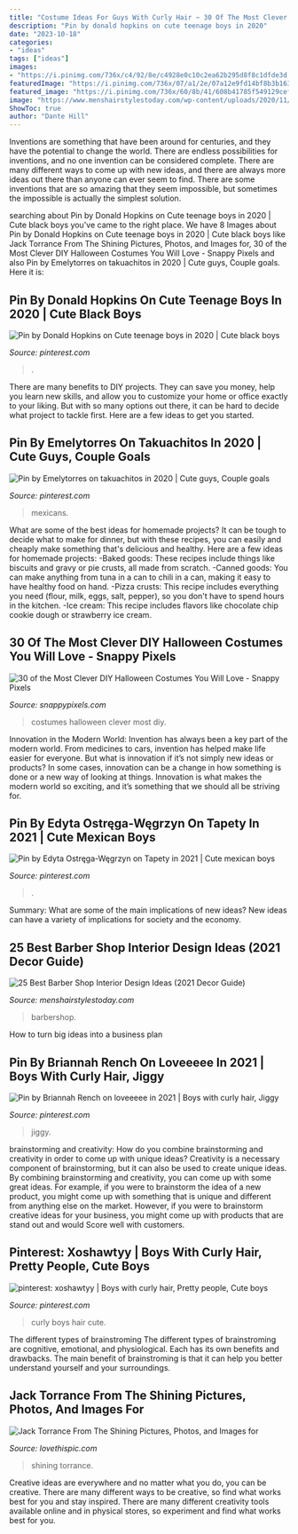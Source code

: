 ```yaml
---
title: "Costume Ideas For Guys With Curly Hair ~ 30 Of The Most Clever Diy Halloween Costumes You Will Love"
description: "Pin by donald hopkins on cute teenage boys in 2020"
date: "2023-10-18"
categories:
- "ideas"
tags: ["ideas"]
images:
- "https://i.pinimg.com/736x/c4/92/8e/c4928e0c10c2ea62b295d8f8c1dfde3d.jpg"
featuredImage: "https://i.pinimg.com/736x/07/a1/2e/07a12e9fd14bf8b3b1634d1f992023ff.jpg"
featured_image: "https://i.pinimg.com/736x/60/8b/41/608b41785f549129cef6313457271dfe.jpg"
image: "https://www.menshairstylestoday.com/wp-content/uploads/2020/11/Best-Barber-Shop-Interior-Design-Ideas.jpg"
ShowToc: true
author: "Dante Hill"
---
```



Inventions are something that have been around for centuries, and they have the potential to change the world. There are endless possibilities for inventions, and no one invention can be considered complete. There are many different ways to come up with new ideas, and there are always more ideas out there than anyone can ever seem to find. There are some inventions that are so amazing that they seem impossible, but sometimes the impossible is actually the simplest solution.

	

		
searching about Pin by Donald Hopkins on Cute teenage boys in 2020 | Cute black boys you've came to the right place. We have 8 Images about Pin by Donald Hopkins on Cute teenage boys in 2020 | Cute black boys like Jack Torrance From The Shining Pictures, Photos, and Images for, 30 of the Most Clever DIY Halloween Costumes You Will Love - Snappy Pixels and also Pin by Emelytorres on takuachitos in 2020 | Cute guys, Couple goals. Here it is:
		
    
## Pin By Donald Hopkins On Cute Teenage Boys In 2020 | Cute Black Boys

<img loading=lazy src="https://i.pinimg.com/736x/07/a1/2e/07a12e9fd14bf8b3b1634d1f992023ff.jpg" onerror="this.onerror=null;this.src='https://tse2.mm.bing.net/th?id=OIP.jwFdChjMBBsfMRuX5-NwMQHaNK&amp;pid=15.1';" alt="Pin by Donald Hopkins on Cute teenage boys in 2020 | Cute black boys">

_Source: pinterest.com_

>. 

	

There are many benefits to DIY projects. They can save you money, help you learn new skills, and allow you to customize your home or office exactly to your liking. But with so many options out there, it can be hard to decide what project to tackle first. Here are a few ideas to get you started.

    
## Pin By Emelytorres On Takuachitos In 2020 | Cute Guys, Couple Goals

<img loading=lazy src="https://i.pinimg.com/736x/83/8e/32/838e323497c42deb8a62c11fb36bbeac.jpg" onerror="this.onerror=null;this.src='https://tse1.mm.bing.net/th?id=OIP.1pAGzU42l-SpXWhRbQXv4wHaJL&amp;pid=15.1';" alt="Pin by Emelytorres on takuachitos in 2020 | Cute guys, Couple goals">

_Source: pinterest.com_

>mexicans. 

	

What are some of the best ideas for homemade projects?
It can be tough to decide what to make for dinner, but with these recipes, you can easily and cheaply make something that's delicious and healthy. Here are a few ideas for homemade projects: 
-Baked goods: These recipes include things like biscuits and gravy or pie crusts, all made from scratch.
-Canned goods: You can make anything from tuna in a can to chili in a can, making it easy to have healthy food on hand.
-Pizza crusts: This recipe includes everything you need (flour, milk, eggs, salt, pepper), so you don't have to spend hours in the kitchen.
-Ice cream: This recipe includes flavors like chocolate chip cookie dough or strawberry ice cream.

    
## 30 Of The Most Clever DIY Halloween Costumes You Will Love - Snappy Pixels

<img loading=lazy src="https://snappypixels.com/wp-content/uploads/2013/10/most-clever-halloween-costumes-ever-27.jpg" onerror="this.onerror=null;this.src='https://tse4.mm.bing.net/th?id=OIP.CvqAwfwmJdFkaXlA03n_bgAAAA&amp;pid=15.1';" alt="30 of the Most Clever DIY Halloween Costumes You Will Love - Snappy Pixels">

_Source: snappypixels.com_

>costumes halloween clever most diy. 

	

Innovation in the Modern World:
Invention has always been a key part of the modern world. From medicines to cars, invention has helped make life easier for everyone. But what is innovation if it’s not simply new ideas or products? In some cases, innovation can be a change in how something is done or a new way of looking at things. Innovation is what makes the modern world so exciting, and it’s something that we should all be striving for.

    
## Pin By Edyta Ostręga-Węgrzyn On Tapety In 2021 | Cute Mexican Boys

<img loading=lazy src="https://i.pinimg.com/736x/c4/92/8e/c4928e0c10c2ea62b295d8f8c1dfde3d.jpg" onerror="this.onerror=null;this.src='https://tse3.mm.bing.net/th?id=OIP.nORtvau6eCjlYojM-BhMwwHaNL&amp;pid=15.1';" alt="Pin by Edyta Ostręga-Węgrzyn on Tapety in 2021 | Cute mexican boys">

_Source: pinterest.com_

>. 

	

Summary: What are some of the main implications of new ideas?
New ideas can have a variety of implications for society and the economy.

    
## 25 Best Barber Shop Interior Design Ideas (2021 Decor Guide)

<img loading=lazy src="https://www.menshairstylestoday.com/wp-content/uploads/2020/11/Best-Barber-Shop-Interior-Design-Ideas.jpg" onerror="this.onerror=null;this.src='https://tse2.mm.bing.net/th?id=OIP.0axF67t2LyR7CIo8sLwE3AHaHa&amp;pid=15.1';" alt="25 Best Barber Shop Interior Design Ideas (2021 Decor Guide)">

_Source: menshairstylestoday.com_

>barbershop. 

	

How to turn big ideas into a business plan
 

    
## Pin By Briannah Rench On Loveeeee In 2021 | Boys With Curly Hair, Jiggy

<img loading=lazy src="https://i.pinimg.com/736x/60/8b/41/608b41785f549129cef6313457271dfe.jpg" onerror="this.onerror=null;this.src='https://tse1.mm.bing.net/th?id=OIP.N2fdL-kDOpS3FLveHwyuGwHaNL&amp;pid=15.1';" alt="Pin by Briannah Rench on loveeeee in 2021 | Boys with curly hair, Jiggy">

_Source: pinterest.com_

>jiggy. 

	

brainstorming and creativity: How do you combine brainstorming and creativity in order to come up with unique ideas?
Creativity is a necessary component of brainstorming, but it can also be used to create unique ideas. By combining brainstorming and creativity, you can come up with some great ideas. For example, if you were to brainstorm the idea of a new product, you might come up with something that is unique and different from anything else on the market. However, if you were to brainstorm creative ideas for your business, you might come up with products that are stand out and would Score well with customers.

    
## Pinterest: Xoshawtyy | Boys With Curly Hair, Pretty People, Cute Boys

<img loading=lazy src="https://i.pinimg.com/736x/d0/da/9c/d0da9c90f2a954bc821e2235059b4d4c.jpg" onerror="this.onerror=null;this.src='https://tse2.mm.bing.net/th?id=OIP.eWlG9DhCsEG46sazpTn0CAHaNJ&amp;pid=15.1';" alt="pinterest: xoshawtyy | Boys with curly hair, Pretty people, Cute boys">

_Source: pinterest.com_

>curly boys hair cute. 

	

The different types of brainstroming
The different types of brainstroming are cognitive, emotional, and physiological. Each has its own benefits and drawbacks. The main benefit of brainstroming is that it can help you better understand yourself and your surroundings.

    
## Jack Torrance From The Shining Pictures, Photos, And Images For

<img loading=lazy src="http://www.lovethispic.com/uploaded_images/36240-Jack-Torrance-From-The-Shining.jpg" onerror="this.onerror=null;this.src='https://tse3.mm.bing.net/th?id=OIP.XO2JQnftbA8EwPEE5ylIXAHaJ4&amp;pid=15.1';" alt="Jack Torrance From The Shining Pictures, Photos, and Images for">

_Source: lovethispic.com_

>shining torrance. 

	

Creative ideas are everywhere and no matter what you do, you can be creative. There are many different ways to be creative, so find what works best for you and stay inspired. There are many different creativity tools available online and in physical stores, so experiment and find what works best for you.


